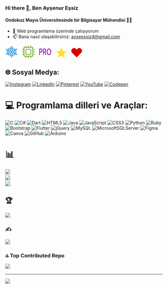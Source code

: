 
### Hi there 👋, Ben Ayşenur Eşsiz
#### Ondokuz Mayıs Üniversitesinde bir Bilgisayar Mühendisi 👩‍💻

- 🔭 Web programlama üzerinde çalışıyorum
- 📫 Bana nasıl ulaşabilirsiniz: ayseessiz4@gmail.com 

<a href='https://archiveprogram.github.com/'><img src='https://raw.githubusercontent.com/acervenky/animated-github-badges/master/assets/acbadge.gif' width='40' height='40'></a> <a href='https://docs.github.com/en/developers'><img src='https://raw.githubusercontent.com/acervenky/animated-github-badges/master/assets/devbadge.gif' width='40' height='40'></a> <a href='https://github.com/pricing'><img src='https://raw.githubusercontent.com/acervenky/animated-github-badges/master/assets/pro.gif' width='40' height='40'></a> <a href='https://stars.github.com/'><img src='https://raw.githubusercontent.com/acervenky/animated-github-badges/master/assets/starbadge.gif' width='35' height='35'></a> <a href='https://docs.github.com/en/github/supporting-the-open-source-community-with-github-sponsors'><img src='https://raw.githubusercontent.com/acervenky/animated-github-badges/master/assets/sponsorbadge.gif' width='35' height='35'></a>


## 🌐 Sosyal Medya:
[![Instagram](https://img.shields.io/badge/Instagram-%23E4405F.svg?logo=Instagram&logoColor=white)](https://instagram.com/essizaysenurr) [![LinkedIn](https://img.shields.io/badge/LinkedIn-%230077B5.svg?logo=linkedin&logoColor=white)](https://linkedin.com/in/https://www.linkedin.com/in/ay%C5%9Fenur-e%C5%9Fsiz-22a87b29b/) [![Pinterest](https://img.shields.io/badge/Pinterest-%23E60023.svg?logo=Pinterest&logoColor=white)](https://pinterest.com/namutenahialaimisema) [![YouTube](https://img.shields.io/badge/YouTube-%23FF0000.svg?logo=YouTube&logoColor=white)](https://youtube.com/@aysenuressiz7441) [![Codepen](https://img.shields.io/badge/Codepen-000000?style=for-the-badge&logo=codepen&logoColor=white)](https://codepen.io/Ayenur-Esiz) 

# 💻 Programlama dilleri ve Araçlar:
![C](https://img.shields.io/badge/c-%2300599C.svg?style=for-the-badge&logo=c&logoColor=white) ![C#](https://img.shields.io/badge/c%23-%23239120.svg?style=for-the-badge&logo=csharp&logoColor=white) ![Dart](https://img.shields.io/badge/dart-%230175C2.svg?style=for-the-badge&logo=dart&logoColor=white) ![HTML5](https://img.shields.io/badge/html5-%23E34F26.svg?style=for-the-badge&logo=html5&logoColor=white) ![Java](https://img.shields.io/badge/java-%23ED8B00.svg?style=for-the-badge&logo=openjdk&logoColor=white) ![JavaScript](https://img.shields.io/badge/javascript-%23323330.svg?style=for-the-badge&logo=javascript&logoColor=%23F7DF1E) ![CSS3](https://img.shields.io/badge/css3-%231572B6.svg?style=for-the-badge&logo=css3&logoColor=white) ![Python](https://img.shields.io/badge/python-3670A0?style=for-the-badge&logo=python&logoColor=ffdd54) ![Ruby](https://img.shields.io/badge/ruby-%23CC342D.svg?style=for-the-badge&logo=ruby&logoColor=white) ![Bootstrap](https://img.shields.io/badge/bootstrap-%238511FA.svg?style=for-the-badge&logo=bootstrap&logoColor=white) ![Flutter](https://img.shields.io/badge/Flutter-%2302569B.svg?style=for-the-badge&logo=Flutter&logoColor=white) ![jQuery](https://img.shields.io/badge/jquery-%230769AD.svg?style=for-the-badge&logo=jquery&logoColor=white) ![MySQL](https://img.shields.io/badge/mysql-4479A1.svg?style=for-the-badge&logo=mysql&logoColor=white) ![MicrosoftSQLServer](https://img.shields.io/badge/Microsoft%20SQL%20Server-CC2927?style=for-the-badge&logo=microsoft%20sql%20server&logoColor=white) ![Figma](https://img.shields.io/badge/figma-%23F24E1E.svg?style=for-the-badge&logo=figma&logoColor=white) ![Canva](https://img.shields.io/badge/Canva-%2300C4CC.svg?style=for-the-badge&logo=Canva&logoColor=white) ![GitHub](https://img.shields.io/badge/github-%23121011.svg?style=for-the-badge&logo=github&logoColor=white) ![Arduino](https://img.shields.io/badge/-Arduino-00979D?style=for-the-badge&logo=Arduino&logoColor=white)


# 📊 
![](https://github-readme-stats.vercel.app/api?username=aysenuressiz&theme=dark&hide_border=false&include_all_commits=true&count_private=true)<br/>
![](https://github-readme-streak-stats.herokuapp.com/?user=aysenuressiz&theme=dark&hide_border=false)<br/>
![](https://github-readme-stats.vercel.app/api/top-langs/?username=aysenuressiz&theme=dark&hide_border=false&include_all_commits=true&count_private=true&layout=compact)

## 🏆
![](https://github-profile-trophy.vercel.app/?username=aysenuressiz&theme=radical&no-frame=false&no-bg=false&margin-w=4)

### ✍️
![](https://quotes-github-readme.vercel.app/api?type=horizontal&theme=radical)

### 🔝 Top Contributed Repo
![](https://github-contributor-stats.vercel.app/api?username=aysenuressiz&limit=5&theme=dark&combine_all_yearly_contributions=true)

---
[![](https://visitcount.itsvg.in/api?id=aysenuressiz&icon=0&color=0)](https://visitcount.itsvg.in)

<!-- Proudly created with GPRM ( https://gprm.itsvg.in ) -->
